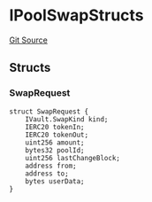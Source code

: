 # IPoolSwapStructs
[Git Source](https://github.com/Increment-Finance/peripheral-contracts/blob/45559668fd9e29384d52be9948eb4e35f7e92b00/contracts/interfaces/balancer/IWeightedPool.sol)


## Structs
### SwapRequest

```solidity
struct SwapRequest {
    IVault.SwapKind kind;
    IERC20 tokenIn;
    IERC20 tokenOut;
    uint256 amount;
    bytes32 poolId;
    uint256 lastChangeBlock;
    address from;
    address to;
    bytes userData;
}
```

